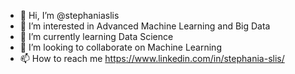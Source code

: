 - 👋 Hi, I’m @stephaniaslis
- 👀 I’m interested in Advanced Machine Learning and Big Data
- 🌱 I’m currently learning Data Science
- 💞️ I’m looking to collaborate on Machine Learning
- 📫 How to reach me https://www.linkedin.com/in/stephania-slis/

<!---
stephaniaslis/stephaniaslis is a ✨ special ✨ repository because its `README.md` (this file) appears on your GitHub profile.
You can click the Preview link to take a look at your changes.
--->
